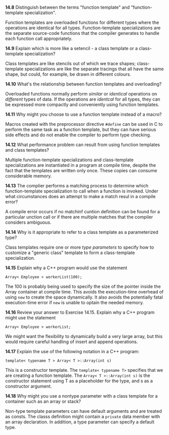 **14.8** Distinguish between the terms "function template" and  "function-template specialization".

Function templates are overloaded functions for different types where the operations are identical for all types.
Function-template specializations are the separate source-code functions that the compiler generates to handle each function call appropriately.

**14.9** Explain which is more like a setencil - a class template or a class-template specialization?

Class templates are like stencils out of which we trace shapes; class-template specializations are like the separate tracings that all have the same shape, but could, for example, be drawn in different colours.

**14.10** What's the relationship between function templates and overloading?

Overloaded functions normally perform _similar_ or _identical_ operations on _different_ types of data. If the operations are _identcal_ for all types, they can be expressed more compactly and conveniently using function templates.

**14.11** Why might you choose to use a function template instead of a macro?

Macros created with the preprocessor directive `#define` can be used in C to perform the same task as a function template, but they can have serious side effects and do not enable the compiler to perform type checking.

**14.12** What performance problem can result from using function templates and class templates?

Multiple function-template specializations and class-template specializations are instantiated in a program at compile time, despite the fact that the templates are written only once. These copies can consume considerable memory.

**14.13** The complier performs a matching process to determine which function-template specialization to call when a function is invoked. Under what circumstances does an attempt to make a match resul in a compile error?

A compile error occurs if no matchinf cuntion definition can be found for a particular unction call or if there are multiple matches that the compiler considers ambiguous.

**14.14** Why is it appropriate to refer to a class template as a parameterized type?

Class templates require one or more _type parameters_ to specify how to customize a "generic class" template to form a class-template specialization.

**14.15** Explain why a C++ program would use the statement

```
Array< Employee > workerList(100);
```

The 100 is probably being used to specify the size of the pointer inside the Array container at compile time. This avoids the execution-time overhead of using `new` to create the space dynamically. It also avoids the potentially fatal execution-time error if `new` is unable to optain the needed memory.

**14.16** Review your answer to Exercise 14.15. Explain why a C++ program might use the statement

```
Array< Employee > workerList;
```

We might want the flexibility to dynamically build a very large array, but this would require careful handling of insert and append operations.

**14.17** Explain the use of the following notation in a C++ program:

```
template< typename T > Array< T >::Array(int s)
```

This is a constructor template. The `template< typename T>` specifies that we are creating a function template. The `Array< T >::Array(int s)` is the constructor statement using T as a placeholder for the type, and s as a constructor argument.

**14.18** Why might you use a nontype parameter with a class template for a container such as an array or stack?

Non-type template parameters can have default arguments and are treated as consts. The classs definition might contain a `private` data member with an array declaration. In addition, a type parameter can specify a default type.


